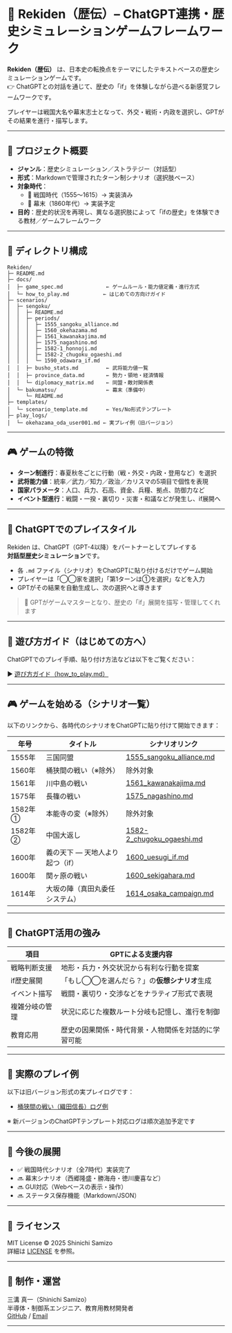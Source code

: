 # 🏯 Rekiden（歴伝）– ChatGPT連携・歴史シミュレーションゲームフレームワーク

**Rekiden（歴伝）** は、日本史の転換点をテーマにしたテキストベースの歴史シミュレーションゲームです。  
👉 ChatGPTとの対話を通じて、歴史の「if」を体験しながら遊べる新感覚フレームワークです。

プレイヤーは戦国大名や幕末志士となって、外交・戦術・内政を選択し、GPTがその結果を進行・描写します。

---

## 🎯 プロジェクト概要

- **ジャンル**：歴史シミュレーション／ストラテジー（対話型）
- **形式**：Markdownで管理されたターン制シナリオ（選択肢ベース）
- **対象時代**：
  - 🏯 戦国時代（1555〜1615）→ 実装済み
  - 🎌 幕末（1860年代）→ 実装予定
- **目的**：歴史的状況を再現し、異なる選択肢によって「ifの歴史」を体験できる教材／ゲームフレームワーク

---

## 📂 ディレクトリ構成
```
Rekiden/
├─ README.md
├─ docs/
│  ├─ game_spec.md              ← ゲームルール・能力値定義・進行方式
│  └─ how_to_play.md           ← はじめての方向けガイド
├─ scenarios/
│  ├─ sengoku/
│  │  ├─ README.md
│  │  ├─ periods/
│  │  │  ├─ 1555_sangoku_alliance.md
│  │  │  ├─ 1560_okehazama.md
│  │  │  ├─ 1561_kawanakajima.md
│  │  │  ├─ 1575_nagashino.md
│  │  │  ├─ 1582-1_honnoji.md
│  │  │  ├─ 1582-2_chugoku_ogaeshi.md
│  │  │  └─ 1590_odawara_if.md
│  │  ├─ busho_stats.md         ← 武将能力値一覧
│  │  ├─ province_data.md       ← 勢力・領地・経済情報
│  │  └─ diplomacy_matrix.md    ← 同盟・敵対関係表
│  └─ bakumatsu/                ← 幕末（準備中）
│     └─ README.md
├─ templates/
│  └─ scenario_template.md      ← Yes/No形式テンプレート
├─ play_logs/
│  └─ okehazama_oda_user001.md ← 実プレイ例（旧バージョン）

```
---

## 🎮 ゲームの特徴

- **ターン制進行**：春夏秋冬ごとに行動（戦・外交・内政・登用など）を選択
- **武将能力値**：統率／武力／知力／政治／カリスマの5項目で個性を表現
- **国家パラメータ**：人口、兵力、石高、資金、兵糧、拠点、防御力など
- **イベント型進行**：戦闘・一揆・裏切り・災害・和議などが発生し、if展開へ

---

## 🤖 ChatGPTでのプレイスタイル

Rekiden は、ChatGPT（GPT-4以降）をパートナーとしてプレイする  
**対話型歴史シミュレーション**です。

- 各 `.md` ファイル（シナリオ）をChatGPTに貼り付けるだけでゲーム開始
- プレイヤーは「◯◯家を選択」「第1ターンは①を選択」などを入力
- GPTがその結果を自動生成し、次の選択へと導きます

> 🧠 GPTがゲームマスターとなり、歴史の「if」展開を描写・管理してくれます

---

## 📘 遊び方ガイド（はじめての方へ）

ChatGPTでのプレイ手順、貼り付け方法などは以下をご覧ください：

▶︎ [遊び方ガイド（how_to_play.md）](./docs/how_to_play.md)

---

## 🎮 ゲームを始める（シナリオ一覧）

以下のリンクから、各時代のシナリオをChatGPTに貼り付けて開始できます：

| 年号     | タイトル                          | シナリオリンク                                                   |
|----------|-----------------------------------|------------------------------------------------------------------|
| 1555年   | 三国同盟                          | [1555_sangoku_alliance.md](./sengoku/periods/1555_sangoku_alliance.md) |
| 1560年   | 桶狭間の戦い（※除外）            | 除外対象                                                        |
| 1561年   | 川中島の戦い                      | [1561_kawanakajima.md](./sengoku/periods/1561_kawanakajima.md)         |
| 1575年   | 長篠の戦い                        | [1575_nagashino.md](./sengoku/periods/1575_nagashino.md)               |
| 1582年① | 本能寺の変（※除外）              | 除外対象                                                        |
| 1582年② | 中国大返し                        | [1582-2_chugoku_ogaeshi.md](./sengoku/periods/1582-2_chugoku_ogaeshi.md) |
| 1600年   | 義の天下 ― 天地人より起つ（if）   | [1600_uesugi_if.md](./sengoku/periods/1600_uesugi_if.md)             |
| 1600年   | 関ヶ原の戦い                      | [1600_sekigahara.md](./sengoku/periods/1600_sekigahara.md)             |
| 1614年   | 大坂の陣（真田丸委任システム）    | [1614_osaka_campaign.md](./sengoku/periods/1614_osaka_campaign.md)     |

---

## 🧠 ChatGPT活用の強み

| 項目             | GPTによる支援内容                                 |
|------------------|--------------------------------------------------|
| 戦略判断支援     | 地形・兵力・外交状況から有利な行動を提案             |
| if歴史展開       | 「もし◯◯を選んだら？」の**仮想シナリオ**生成         |
| イベント描写     | 戦闘・裏切り・交渉などをナラティブ形式で表現          |
| 複雑分岐の管理    | 状況に応じた複数ルート分岐も記憶し、進行を制御          |
| 教育応用         | 歴史の因果関係・時代背景・人物関係を対話的に学習可能    |

---

## 📘 実際のプレイ例

以下は旧バージョン形式の実プレイログです：

- [桶狭間の戦い（織田信長）ログ例](play_logs/okehazama_oda_user001.md)

※ 新バージョンのChatGPTテンプレート対応ログは順次追加予定です

---

## 🚀 今後の展開

- ✅ 戦国時代シナリオ（全7時代）実装完了
- 🔜 幕末シナリオ（西郷隆盛・勝海舟・徳川慶喜など）
- 🔜 GUI対応（Webベースの表示・操作）
- 🔜 ステータス保存機能（Markdown/JSON）

---

## 📜 ライセンス

MIT License © 2025 Shinichi Samizo  
詳細は [LICENSE](LICENSE) を参照。

---

## 👤 制作・運営

三溝 真一（Shinichi Samizo）  
半導体・制御系エンジニア、教育用教材開発者  
[GitHub](https://github.com/Samizo-AITL) / [Email](mailto:shin3t72@gmail.com)

---

